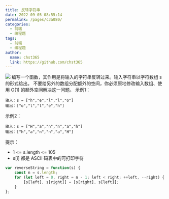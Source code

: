 ```yaml
---
title: 反转字符串
date: 2022-09-05 08:55:14
permalink: /pages/c3a080/
categories: 
  - 前端
  - 编程题
tags: 
  - 前端
  - 编程题
author: 
  name: chst365
  link: https://github.com/chst365
---
```

![](https://cdn.jsdelivr.net/gh/chst365/bolgImgs/imgs/topImgs/415.jpg)
编写一个函数，其作用是将输入的字符串反转过来。输入字符串以字符数组 s 的形式给出。
不要给另外的数组分配额外的空间，你必须原地修改输入数组、使用 O(1) 的额外空间解决这一问题。
示例1：
```
输入：s = ["h","e","l","l","o"]
输出：["o","l","l","e","h"]
```
示例2：
```
输入：s = ["H","a","n","n","a","h"]
输出：["h","a","n","n","a","H"]
```
提示：
- 1 <= s.length <= 105
- s[i] 都是 ASCII 码表中的可打印字符

```js
var reverseString = function(s) {
    const n = s.length;
    for (let left = 0, right = n - 1; left < right; ++left, --right) {
        [s[left], s[right]] = [s[right], s[left]];
    }
};
```